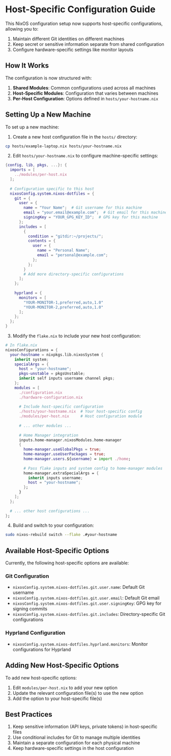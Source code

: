 # Host-Specific Configuration Guide

This NixOS configuration setup now supports host-specific configurations, allowing you to:

1. Maintain different Git identities on different machines
2. Keep secret or sensitive information separate from shared configuration
3. Configure hardware-specific settings like monitor layouts

## How It Works

The configuration is now structured with:

1. **Shared Modules**: Common configurations used across all machines
2. **Host-Specific Modules**: Configuration that varies between machines
3. **Per-Host Configuration**: Options defined in `hosts/your-hostname.nix`

## Setting Up a New Machine

To set up a new machine:

1. Create a new host configuration file in the `hosts/` directory:

```bash
cp hosts/example-laptop.nix hosts/your-hostname.nix
```

2. Edit `hosts/your-hostname.nix` to configure machine-specific settings:

```nix
{config, lib, pkgs, ...}: {
  imports = [
    ../modules/per-host.nix
  ];
  
  # Configuration specific to this host
  nixosConfig.system.nixos-dotfiles = {
    git = {
      user = {
        name = "Your Name";  # Git username for this machine
        email = "your.email@example.com";  # Git email for this machine
        signingKey = "YOUR_GPG_KEY_ID";  # GPG key for this machine
      };
      includes = [
        {
          condition = "gitdir:~/projects/";
          contents = {
            user = {
              name = "Personal Name"; 
              email = "personal@example.com";
            };
          };
        }
        # Add more directory-specific configurations
      ];
    };
    
    hyprland = {
      monitors = [
        "YOUR-MONITOR-1,preferred,auto,1.0"
        "YOUR-MONITOR-2,preferred,auto,1.0"
      ];
    };
  };
}
```

3. Modify the `flake.nix` to include your new host configuration:

```nix
# In flake.nix
nixosConfigurations = {
  your-hostname = nixpkgs.lib.nixosSystem {
    inherit system;
    specialArgs = { 
      host = "your-hostname";
      pkgs-unstable = pkgsUnstable;
      inherit self inputs username channel pkgs; 
    };
    modules = [
      ./configuration.nix
      ./hardware-configuration.nix
      
      # Include host-specific configuration
      ./hosts/your-hostname.nix  # Your host-specific config
      ./modules/per-host.nix     # Host configuration module
      
      # ... other modules ...
      
      # Home Manager integration
      inputs.home-manager.nixosModules.home-manager
      {
        home-manager.useGlobalPkgs = true;
        home-manager.useUserPackages = true;
        home-manager.users.${username} = import ./home;
        
        # Pass flake inputs and system config to home-manager modules
        home-manager.extraSpecialArgs = { 
          inherit inputs username; 
          host = "your-hostname";
        };
      }
    ];
  };
  
  # ... other host configurations ...
};
```

4. Build and switch to your configuration:

```bash
sudo nixos-rebuild switch --flake .#your-hostname
```

## Available Host-Specific Options

Currently, the following host-specific options are available:

### Git Configuration

- `nixosConfig.system.nixos-dotfiles.git.user.name`: Default Git username
- `nixosConfig.system.nixos-dotfiles.git.user.email`: Default Git email
- `nixosConfig.system.nixos-dotfiles.git.user.signingKey`: GPG key for signing commits
- `nixosConfig.system.nixos-dotfiles.git.includes`: Directory-specific Git configurations

### Hyprland Configuration

- `nixosConfig.system.nixos-dotfiles.hyprland.monitors`: Monitor configurations for Hyprland

## Adding New Host-Specific Options

To add new host-specific options:

1. Edit `modules/per-host.nix` to add your new option
2. Update the relevant configuration file(s) to use the new option
3. Add the option to your host-specific file(s)

## Best Practices

1. Keep sensitive information (API keys, private tokens) in host-specific files
2. Use conditional includes for Git to manage multiple identities
3. Maintain a separate configuration for each physical machine
4. Keep hardware-specific settings in the host configuration